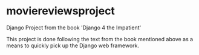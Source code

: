 # moviereviewsproject
Django Project from the book 'Django 4 the Impatient'

This project is done following the text from the book mentioned above as a means to quickly pick up the Django web framework.
